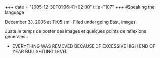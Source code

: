 +++
date = "2005-12-30T01:06:41+02:00"
title="107"
+++
#Speaking the language

December 30, 2005 at 11:05 am · Filed under going East, images

Juste le temps de poster des images et quelques points de reflexions generales :
- EVERYTHING WAS REMOVED BECAUSE OF EXCESSIVE HIGH END OF YEAR BULLSHITING LEVEL

